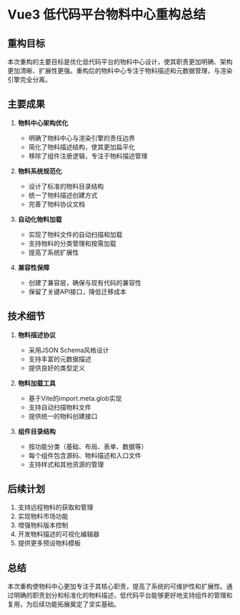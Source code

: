 # Vue3 低代码平台物料中心重构总结

## 重构目标

本次重构的主要目标是优化低代码平台的物料中心设计，使其职责更加明确、架构更加清晰、扩展性更强。重构后的物料中心专注于物料描述和元数据管理，与渲染引擎完全分离。

## 主要成果

1. **物料中心架构优化**
   - 明确了物料中心与渲染引擎的责任边界
   - 简化了物料描述结构，使其更加扁平化
   - 移除了组件注册逻辑，专注于物料描述管理

2. **物料系统规范化**
   - 设计了标准的物料目录结构
   - 统一了物料描述创建方式
   - 完善了物料协议文档

3. **自动化物料加载**
   - 实现了物料文件的自动扫描和加载
   - 支持物料的分类管理和按需加载
   - 提高了系统扩展性

4. **兼容性保障**
   - 创建了兼容层，确保与现有代码的兼容性
   - 保留了关键API接口，降低迁移成本

## 技术细节

1. **物料描述协议**
   - 采用JSON Schema风格设计
   - 支持丰富的元数据描述
   - 提供良好的类型定义

2. **物料加载工具**
   - 基于Vite的import.meta.glob实现
   - 支持自动扫描物料文件
   - 提供统一的物料创建接口

3. **组件目录结构**
   - 按功能分类（基础、布局、表单、数据等）
   - 每个组件包含源码、物料描述和入口文件
   - 支持样式和其他资源的管理

## 后续计划

1. 支持远程物料的获取和管理
2. 实现物料市场功能
3. 增强物料版本控制
4. 开发物料描述的可视化编辑器
5. 提供更多预设物料模板

## 总结

本次重构使物料中心更加专注于其核心职责，提高了系统的可维护性和扩展性。通过明确的职责划分和标准化的物料描述，低代码平台能够更好地支持组件的管理和复用，为后续功能拓展奠定了坚实基础。 